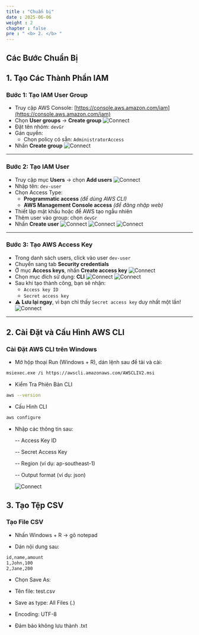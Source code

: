```yaml
---
title : "Chuẩn bị"
date : 2025-06-06 
weight : 2 
chapter : false
pre : " <b> 2. </b> "
---
```


## Các Bước Chuẩn Bị

## 1. Tạo Các Thành Phần IAM

### Bước 1: Tạo IAM User Group

- Truy cập AWS Console: [https://console.aws.amazon.com/iam](https://console.aws.amazon.com/iam)
- Chọn **User groups** → **Create group**
![Connect](/ws_FCJ_HoangNam/images/2.preparation/bs1.png)
- Đặt tên nhóm:  `devGr`
- Gán quyền:
  - Chọn policy có sẵn: `AdministratorAccess`
- Nhấn **Create group**
![Connect](/ws_FCJ_HoangNam/images/2.preparation/bs2.png)
---

### Bước 2: Tạo IAM User

- Truy cập mục **Users** → chọn **Add users**
![Connect](/ws_FCJ_HoangNam/images/2.preparation/bs3.png)
- Nhập tên: `dev-user`
- Chọn Access Type:
  - **Programmatic access** *(để dùng AWS CLI)*
  - **AWS Management Console access** *(để đăng nhập web)*
- Thiết lập mật khẩu hoặc để AWS tạo ngẫu nhiên
- Thêm user vào group: chọn `devGr`
- Nhấn **Create user**
![Connect](/ws_FCJ_HoangNam/images/2.preparation/bs4.png)
![Connect](/ws_FCJ_HoangNam/images/2.preparation/bs5.png)
![Connect](/ws_FCJ_HoangNam/images/2.preparation/bs6.png)
---

### Bước 3: Tạo AWS Access Key

- Trong danh sách users, click vào user `dev-user`
- Chuyển sang tab **Security credentials**
- Ở mục **Access keys**, nhấn **Create access key**
![Connect](/ws_FCJ_HoangNam/images/2.preparation/bs7.png)
- Chọn mục đích sử dụng: **CLI**
![Connect](/ws_FCJ_HoangNam/images/2.preparation/bs8.png)
![Connect](/ws_FCJ_HoangNam/images/2.preparation/bs9.png)
- Sau khi tạo thành công, bạn sẽ nhận:
  - `Access key ID`
  - `Secret access key`
- ⚠️ **Lưu lại ngay**, vì bạn chỉ thấy `Secret access key` duy nhất một lần!
![Connect](/ws_FCJ_HoangNam/images/2.preparation/bs10.png)

---

## 2. Cài Đặt và Cấu Hình AWS CLI

###  Cài Đặt AWS CLI trên Windows

- Mở hộp thoại Run (Windows + R), dán lệnh sau để tải và cài:

```bash
msiexec.exe /i https://awscli.amazonaws.com/AWSCLIV2.msi
```
- Kiểm Tra Phiên Bản CLI
```bash
aws --version
```
- Cấu Hình CLI
```bash
aws configure
```
- Nhập các thông tin sau:

    -- Access Key ID

    -- Secret Access Key

    -- Region (ví dụ: ap-southeast-1)

    -- Output format (ví dụ: json)

    ![Connect](/ws_FCJ_HoangNam/images/2.preparation/bs11.png)

## 3. Tạo Tệp CSV

### Tạo File CSV
- Nhấn Windows + R → gõ notepad

- Dán nội dung sau:
```txt
id,name,amount
1,John,100
2,Jane,200
```
- Chọn Save As:

- Tên file: test.csv

- Save as type: All Files (*.*)

- Encoding: UTF-8

- Đảm bảo không lưu thành .txt